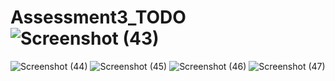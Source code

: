 # Assessment3_TODO![Screenshot (43)](https://user-images.githubusercontent.com/125362649/222922792-9647df85-33eb-4cfe-a2ed-9f071d6b1d5d.png)
![Screenshot (44)](https://user-images.githubusercontent.com/125362649/222922795-d6545d2c-7d92-4666-97d7-873573dd32d1.png)
![Screenshot (45)](https://user-images.githubusercontent.com/125362649/222922796-d6c6e044-ed36-488e-8d79-bb40e2927dea.png)
![Screenshot (46)](https://user-images.githubusercontent.com/125362649/222922797-1f081f9c-f274-466b-8fc2-75600c2a206a.png)
![Screenshot (47)](https://user-images.githubusercontent.com/125362649/222922801-b7899ad0-3644-4dcd-8975-1a6e99ed3e66.png)
